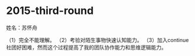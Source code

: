 # 2015-third-round

姓名：苏怀舟

（1）完全不能理解。
（2）考验对陌生事物快速认知能力。
（3）加入continue社团好困难，然而这个过程提高了我的团队协作能力和思维逻辑能力。
